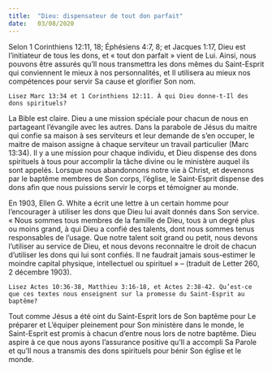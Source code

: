 ```yaml
---
title:  "Dieu: dispensateur de tout don parfait"
date:   03/08/2020
---
```


Selon 1 Corinthiens 12:11, 18; Éphésiens 4:7, 8; et Jacques 1:17, Dieu est l’initiateur de tous les dons, et « tout don parfait » vient de Lui. Ainsi, nous pouvons être assurés qu’Il nous transmettra les dons mêmes du Saint-Esprit qui conviennent le mieux à nos personnalités, et Il utilisera au mieux nos compétences pour servir Sa cause et glorifier Son nom.

`Lisez Marc 13:34 et 1 Corinthiens 12:11. À qui Dieu donne-t-Il des dons spirituels?`

La Bible est claire. Dieu a une mission spéciale pour chacun de nous en partageant l’évangile avec les autres. Dans la parabole de Jésus du maitre qui confie sa maison à ses serviteurs et leur demande de s’en occuper, le maitre de maison assigne à chaque serviteur un travail particulier (Marc 13:34). Il y a une mission pour chaque individu, et Dieu dispense des dons spirituels à tous pour accomplir la tâche divine ou le ministère auquel ils sont appelés. Lorsque nous abandonnons notre vie à Christ, et devenons par le baptême membres de Son corps, l’église, le Saint-Esprit dispense des dons afin que nous puissions servir le corps et témoigner au monde.

En 1903, Ellen G. White a écrit une lettre à un certain homme pour l’encourager à utiliser les dons que Dieu lui avait donnés dans Son service. « Nous sommes tous membres de la famille de Dieu, tous à un degré plus ou moins grand, à qui Dieu a confié des talents, dont nous sommes tenus responsables de l’usage. Que notre talent soit grand ou petit, nous devons l’utiliser au service de Dieu, et nous devons reconnaitre le droit de chacun d’utiliser les dons qui lui sont confiés. Il ne faudrait jamais sous-estimer le moindre capital physique, intellectuel ou spirituel » – (traduit de Letter 260, 2 décembre 1903).

`Lisez Actes 10:36-38, Matthieu 3:16-18, et Actes 2:38-42. Qu’est-ce que ces textes nous enseignent sur la promesse du Saint-Esprit au baptême?`

Tout comme Jésus a été oint du Saint-Esprit lors de Son baptême pour Le préparer et L’équiper pleinement pour Son ministère dans le monde, le Saint-Esprit est promis à chacun d’entre nous lors de notre baptême. Dieu aspire à ce que nous ayons l’assurance positive qu’Il a accompli Sa Parole et qu’Il nous a transmis des dons spirituels pour bénir Son église et le monde.
